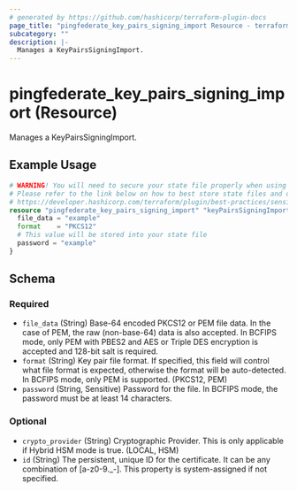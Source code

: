 ```yaml
---
# generated by https://github.com/hashicorp/terraform-plugin-docs
page_title: "pingfederate_key_pairs_signing_import Resource - terraform-provider-pingfederate"
subcategory: ""
description: |-
  Manages a KeyPairsSigningImport.
---
```


# pingfederate_key_pairs_signing_import (Resource)

Manages a KeyPairsSigningImport.

## Example Usage

```terraform
# WARNING! You will need to secure your state file properly when using this resource! #
# Please refer to the link below on how to best store state files and data within. #
# https://developer.hashicorp.com/terraform/plugin/best-practices/sensitive-state #
resource "pingfederate_key_pairs_signing_import" "keyPairsSigningImportExample" {
  file_data = "example"
  format    = "PKCS12"
  # This value will be stored into your state file 
  password = "example"
}
```

<!-- schema generated by tfplugindocs -->
## Schema

### Required

- `file_data` (String) Base-64 encoded PKCS12 or PEM file data. In the case of PEM, the raw (non-base-64) data is also accepted. In BCFIPS mode, only PEM with PBES2 and AES or Triple DES encryption is accepted and 128-bit salt is required.
- `format` (String) Key pair file format. If specified, this field will control what file format is expected, otherwise the format will be auto-detected. In BCFIPS mode, only PEM is supported. (PKCS12, PEM)
- `password` (String, Sensitive) Password for the file. In BCFIPS mode, the password must be at least 14 characters.

### Optional

- `crypto_provider` (String) Cryptographic Provider. This is only applicable if Hybrid HSM mode is true. (LOCAL, HSM)
- `id` (String) The persistent, unique ID for the certificate. It can be any combination of [a-z0-9._-]. This property is system-assigned if not specified.
